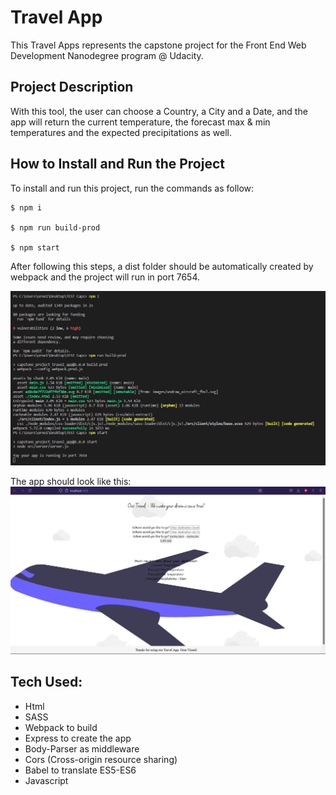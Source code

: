 # Travel App

This Travel Apps represents the capstone project for the Front End Web Development Nanodegree program @ Udacity. 

## Project Description

With this tool, the user can choose a Country, a City and a Date, and the app will return the current temperature, the forecast max & min temperatures and the expected precipitations as well.

## How to Install and Run the Project

To install and run this project, run the commands as follow:

```
$ npm i

$ npm run build-prod

$ npm start
```

After following this steps, a dist folder should be automatically created by webpack and the project will run in port 7654.

![](img/console.jpg)

The app should look like this:
![](img/app.jpg)


## Tech Used:

* Html
* SASS
* Webpack to build
* Express to create the app
* Body-Parser as middleware
* Cors (Cross-origin resource sharing)
* Babel to translate ES5-ES6
* Javascript 


